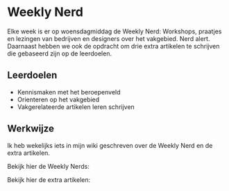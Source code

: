 # Weekly Nerd 
Elke week is er op woensdagmiddag de Weekly Nerd: 
Workshops, praatjes en lezingen van bedrijven en designers over het vakgebied. Nerd alert. Daarnaast hebben we ook de opdracht om drie extra artikelen te schrijven die gebaseerd zijn op de leerdoelen. 

## Leerdoelen
- Kennismaken met het beroepenveld
- Orienteren op het vakgebied
- Vakgerelateerde artikelen leren schrijven

## Werkwijze
Ik heb wekelijks iets in mijn wiki geschreven over de Weekly Nerd en de extra artikelen. 

Bekijk hier de Weekly Nerds:


Bekijk hier de extra artikelen: 



